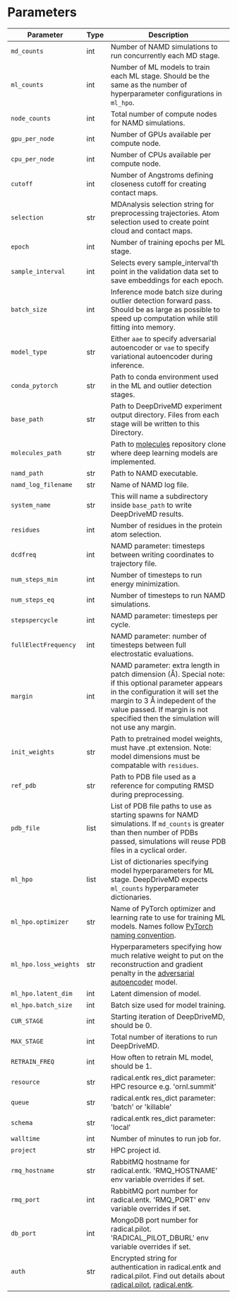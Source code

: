 # Parameters

| Parameter | Type    | Description                                      |
| --------- | ------- | ------------------------------------------------ |
| `md_counts` | int | Number of NAMD simulations to run concurrently each MD stage.|
| `ml_counts` | int | Number of ML models to train each ML stage. Should be the same as the number of hyperparameter configurations in `ml_hpo`.|
| `node_counts` | int | Total number of compute nodes for NAMD simulations.|
| `gpu_per_node` | int | Number of GPUs available per compute node.|
| `cpu_per_node` | int | Number of CPUs available per compute node.|
| `cutoff` | int | Number of Angstroms defining closeness cutoff for creating contact maps.|
| `selection` | str | MDAnalysis selection string for preprocessing trajectories. Atom selection used to create point cloud and contact maps.|
| `epoch` | int | Number of training epochs per ML stage.|
| `sample_interval` | int | Selects every sample_interval'th point in the validation data set to save embeddings for each epoch.|
| `batch_size` | int | Inference mode batch size during outlier detection forward pass. Should be as large as possible to speed up computation while still fitting into memory.|
| `model_type` | str | Either `aae` to specify adversarial autoencoder or `vae` to specify variational autoencoder during inference.|
| `conda_pytorch` | str | Path to conda environment used in the ML and outlier detection stages.|
| `base_path` | str | Path to DeepDriveMD experiment output directory. Files from each stage will be written to this Directory.|
| `molecules_path` | str | Path to [molecules](https://github.com/braceal/molecules/tree/gb-2020) repository clone where deep learning models are implemented.|
| `namd_path` | str | Path to NAMD executable.|
| `namd_log_filename` | str | Name of NAMD log file.|
| `system_name` | str | This will name a subdirectory inside `base_path` to write DeepDriveMD results.|
| `residues` | int | Number of residues in the protein atom selection.|
| `dcdfreq` | int | NAMD parameter: timesteps between writing coordinates to trajectory file.|
| `num_steps_min` | int | Number of timesteps to run energy minimization.|
| `num_steps_eq` | int | Number of timesteps to run NAMD simulations.|
| `stepspercycle` | int | NAMD parameter: timesteps per cycle.|
| `fullElectFrequency` | int | NAMD parameter: number of timesteps between full electrostatic evaluations.|
| `margin` | int | NAMD parameter: extra length in patch dimension (Å). Special note: if this optional parameter appears in the configuration it will set the margin to 3 Å indepedent of the value passed. If margin is not specified then the simulation will not use any margin.|
| `init_weights` | str | Path to pretrained model weights, must have .pt extension. Note: model dimensions must be compatable with `residues`.|
| `ref_pdb` | str | Path to PDB file used as a reference for computing RMSD during preprocessing.|
| `pdb_file` | list | List of PDB file paths to use as starting spawns for NAMD simulations. If `md_counts` is greater than then number of PDBs passed, simulations will reuse PDB files in a cyclical order.|
| `ml_hpo` | list | List of dictionaries specifying model hyperparameters for ML stage. DeepDriveMD expects `ml_counts` hyperparameter dictionaries.|
| `ml_hpo.optimizer` | str | Name of PyTorch optimizer and learning rate to use for training ML models. Names follow [PyTorch naming convention](https://pytorch.org/docs/stable/optim.html).|
| `ml_hpo.loss_weights` | str | Hyperparameters specifying how much relative weight to put on the reconstruction and gradient penalty in the [adversarial autoencoder](https://github.com/braceal/molecules/blob/gb-2020/examples/example_aae.py) model.|
| `ml_hpo.latent_dim` | int | Latent dimension of model.|
| `ml_hpo.batch_size` | int | Batch size used for model training.|
| `CUR_STAGE` | int | Starting iteration of DeepDriveMD, should be 0.|
| `MAX_STAGE` | int | Total number of iterations to run DeepDriveMD.|
| `RETRAIN_FREQ` | int | How often to retrain ML model, should be 1.|
| `resource` | str | radical.entk res_dict parameter: HPC resource e.g. 'ornl.summit'|
| `queue` | str | radical.entk res_dict parameter: 'batch' or 'killable'|
| `schema` | str | radical.entk res_dict parameter: 'local'|
| `walltime` | int | Number of minutes to run job for.|
| `project` | str | HPC project id.|
| `rmq_hostname` | str | RabbitMQ hostname for radical.entk. 'RMQ_HOSTNAME' env variable overrides if set. |
| `rmq_port` | int | RabbitMQ port number for radical.entk. 'RMQ_PORT' env variable overrides if set. |
| `db_port` | int | MongoDB port number for radical.pilot. 'RADICAL_PILOT_DBURL' env variable overrides if set. |
| `auth` | str | Encrypted string for authentication in radical.entk and radical.pilot. Find out details about [radical.pilot](https://radicalpilot.readthedocs.io/en/stable/apidoc.html), [radical.entk](https://radicalentk.readthedocs.io/en/latest/install.html#rabbitmq). |

